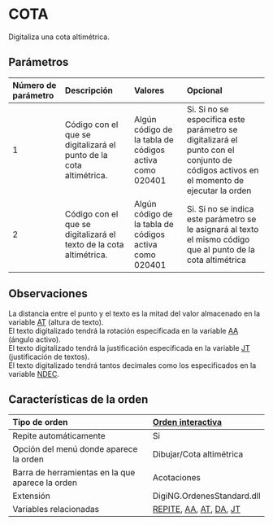 # COTA

Digitaliza una cota altimétrica.

## Parámetros

| Número de parámetro | Descripción | Valores | Opcional |
| :--- | :--- | :--- | :--- |
| 1 | Código con el que se digitalizará el punto de la cota altimétrica. | Algún código de la tabla de códigos activa como 020401 | Si. Si no se especifica este parámetro se digitalizará el punto con el conjunto de códigos activos en el momento de ejecutar la orden |
| 2 | Código con el que se digitalizará el texto de la cota altimétrica. | Algún código de la tabla de códigos activa como 020401 | Si. Si no se indica este parámetro se le asignará al texto el mismo código que al punto de la cota altimétrica |

## Observaciones

La distancia entre el punto y el texto es la mitad del valor almacenado en la variable [AT](/digi3d-net/referencia/ventana-de-dibujo/ordenes/c/AT.html) \(altura de texto\).  
El texto digitalizado tendrá la rotación especificada en la variable [AA](/digi3d-net/referencia/ventana-de-dibujo/ordenes/c/AA.html) \(ángulo activo\).  
El texto digitalizado tendrá la justificación especificada en la variable [JT](/digi3d-net/referencia/ventana-de-dibujo/ordenes/c/JT.html) \(justificación de textos\).  
El texto digitalizado tendrá tantos decimales como los especificados en la variable [NDEC](/digi3d-net/referencia/ventana-de-dibujo/ordenes/c/NDEC.html).

## Características de la orden

| Tipo de orden | [Orden interactiva](cota.md) |
| :--- | :--- |
| Repite automáticamente | Si |
| Opción del menú donde aparece la orden | Dibujar/Cota altimétrica |
| Barra de herramientas en la que aparece la orden | Acotaciones |
| Extensión | DigiNG.OrdenesStandard.dll |
| Variables relacionadas | [REPITE](/digi3d-net/referencia/ventana-de-dibujo/ordenes/c/REPITE.html), [AA](/digi3d-net/referencia/ventana-de-dibujo/ordenes/c/AA.html), [AT](/digi3d-net/referencia/ventana-de-dibujo/ordenes/c/AT.html), [DA](/digi3d-net/referencia/ventana-de-dibujo/ordenes/c/DA.html), [JT](/digi3d-net/referencia/ventana-de-dibujo/ordenes/c/JT.html) |

